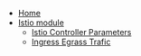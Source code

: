 * [Home](/)
* [Istio module](../README.md)
  * [Istio Controller Parameters](./05-00-istio-controller-parameters.md)
  * [Ingress Egrass Trafic](./05-10-ingress-egress-traffic.md)